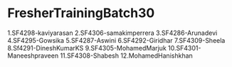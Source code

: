# FresherTrainingBatch30
1.SF4298-kaviyarasan
2.SF4306-samakimperrera
3.SF4286-Arunadevi
4.SF4295-Gowsika
5.SF4287-Aswini
6.SF4292-Giridhar
7.SF4309-Sheela
8.Sf4291-DineshKumarKS
9.SF4305-MohamedMarjuk
10.SF4301-Maneeshpraveen
11.SF4308-Shabesh
12.MohamedHanishkhan
